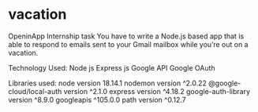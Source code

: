 # vacation
OpeninApp Internship task
You have to write a Node.js based app that is able to respond to emails sent to your Gmail mailbox while you’re out on a vacation.

Technology Used:
Node js
Express js
Google API
Google OAuth

Libraries used:
node version 18.14.1
nodemon version ^2.0.22
@google-cloud/local-auth version ^2.1.0
express version ^4.18.2
google-auth-library version ^8.9.0
googleapis ^105.0.0
path version ^0.12.7
